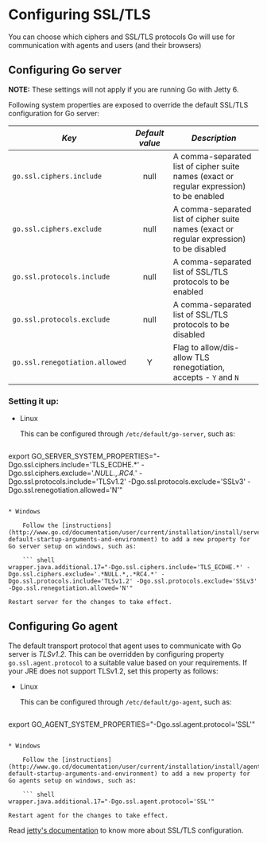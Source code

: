 # Configuring SSL/TLS

You can choose which ciphers and SSL/TLS protocols Go will use for communication with agents and users (and their browsers)

## Configuring Go server

**NOTE:** These settings will not apply if you are running Go with Jetty 6.

Following system properties are exposed to override the default SSL/TLS configuration for Go server: 


|*Key*                          |*Default value*|*Description*                |
|-------------------------------|:--------:|-----------------------------|
|`go.ssl.ciphers.include`       |null      |A comma-separated list of cipher suite names (exact or regular expression) to be enabled|
|`go.ssl.ciphers.exclude` |null       |A comma-separated list of cipher suite names (exact or regular expression) to be disabled|
|`go.ssl.protocols.include` |null       |A comma-separated list of SSL/TLS protocols to be enabled|
|`go.ssl.protocols.exclude` |null       |A comma-separated list of SSL/TLS protocols to be disabled|
|`go.ssl.renegotiation.allowed` |Y       |Flag to allow/dis-allow TLS renegotiation, accepts - `Y` and `N`|

### Setting it up:
	
* Linux

	This can be configured through `/etc/default/go-server`, such as:
	
	``` shell
export GO_SERVER_SYSTEM_PROPERTIES="-Dgo.ssl.ciphers.include='TLS_ECDHE.*' -Dgo.ssl.ciphers.exclude='.*NULL.*,.*RC4.*' -Dgo.ssl.protocols.include='TLSv1.2' -Dgo.ssl.protocols.exclude='SSLv3' -Dgo.ssl.renegotiation.allowed='N'"
```

* Windows
    
    Follow the [instructions](http://www.go.cd/documentation/user/current/installation/install/server/windows.html#overriding-default-startup-arguments-and-environment) to add a new property for Go server setup on windows, such as:

    ``` shell
wrapper.java.additional.17="-Dgo.ssl.ciphers.include='TLS_ECDHE.*' -Dgo.ssl.ciphers.exclude='.*NULL.*,.*RC4.*' -Dgo.ssl.protocols.include='TLSv1.2' -Dgo.ssl.protocols.exclude='SSLv3' -Dgo.ssl.renegotiation.allowed='N'"
```
	Restart server for the changes to take effect.

## Configuring Go agent

The default transport protocol that agent uses to communicate with Go server is *TLSv1.2*. This can be overridden by configuring property `go.ssl.agent.protocol` to a suitable value based on your requirements. If your JRE does not support TLSv1.2, set this property as follows:

* Linux

	This can be configured through `/etc/default/go-agent`, such as:
	
	``` shell
export GO_AGENT_SYSTEM_PROPERTIES="-Dgo.ssl.agent.protocol='SSL'"
```

* Windows
    
    Follow the [instructions](http://www.go.cd/documentation/user/current/installation/install/agent/windows.html#overriding-default-startup-arguments-and-environment) to add a new property for Go agents setup on windows, such as:

    ``` shell
wrapper.java.additional.17="-Dgo.ssl.agent.protocol='SSL'"
```
	Restart agent for the changes to take effect.

Read [jetty's documentation](http://www.eclipse.org/jetty/documentation/current/configuring-ssl.html) to know more about SSL/TLS configuration.